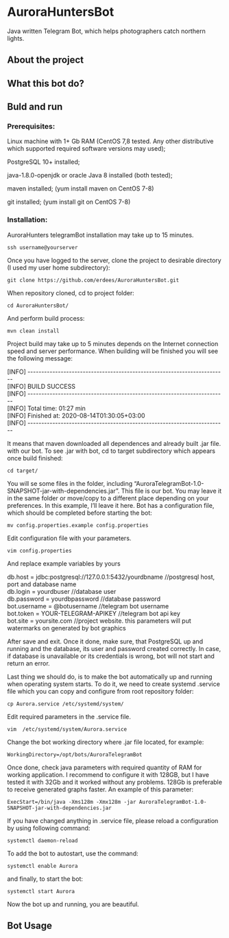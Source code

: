 # AuroraHuntersBot
Java written Telegram Bot, which helps photographers catch northern lights.
## About the project
## What this bot do?

## Buld and run

### Prerequisites:

Linux machine with 1+ Gb RAM (CentOS 7,8 tested. Any other distributive which supported required software versions may used);

PostgreSQL 10+ installed;

java-1.8.0-openjdk or oracle Java 8 installed (both tested);

maven installed; (yum install maven on CentOS 7-8)

git installed; (yum install git on CentOS 7-8)

### Installation:

AuroraHunters telegramBot installation may take up to 15 minutes.

`ssh username@yourserver`

Once you have logged to the server, clone the project to desirable directory (I used my user home subdirectory):

`git clone https://github.com/erdees/AuroraHuntersBot.git `

When repository cloned, cd to project folder:

`cd AuroraHuntersBot/`

And perform build process:

`mvn clean install`

Project build may take up to 5 minutes depends on the Internet connection speed and server performance. When building will be finished you will see the following message:

[INFO] ------------------------------------------------------------------------\
[INFO] BUILD SUCCESS\
[INFO] ------------------------------------------------------------------------\
[INFO] Total time: 01:27 min\
[INFO] Finished at: 2020-08-14T01:30:05+03:00\
[INFO] ------------------------------------------------------------------------

It means that maven downloaded all dependences and already built .jar file. with our bot. To see .jar with bot, cd to target subdirectory which appears once build finished:

`cd target/`

You will se some files in the folder, including “AuroraTelegramBot-1.0-SNAPSHOT-jar-with-dependencies.jar”. This file is our bot. You may leave it in the same folder or move/copy to a different place depending on your preferences. In this example, I’ll leave it here. Bot has a configuration file, which should be completed before starting the bot:

`mv config.properties.example config.properties`

Edit configuration file with your parameters.

`vim config.properties`

And replace example variables by yours

db.host = jdbc:postgresql://127.0.0.1:5432/yourdbname //postgresql host, port and database name\
db.login = yourdbuser //database user\
db.password = yourdbpassword //database password\
bot.username = @botusername //telegram bot username\
bot.token = YOUR-TELEGRAM-APIKEY //telegram bot api key\
bot.site = yoursite.com //project website. this parameters will put watermarks on generated by bot graphics

After save and exit. Once it done, make sure, that PostgreSQL up and running and the database, its user and password created correctly. In case, if database is unavailable or its credentials is wrong, bot will not start and return an error. 

Last thing we should do, is to make the bot automatically up and running when operating system starts. To do it, we need to create systemd .service file which you can copy and configure from root repository folder:

`cp Aurora.service /etc/systemd/system/`

Edit required parameters in the .service file.

`vim  /etc/systemd/system/Aurora.service`

Change the bot working directory where .jar file located, for example: 

`WorkingDirectory=/opt/bots/AuroraTelegramBot`

Once done, check java parameters with required quantity of RAM for working application. I recommend to configure it with 128GB, but I have tested it with 32Gb and it worked without any problems. 128Gb is preferable to receive generated graphs faster. An example of this parameter:

`ExecStart=/bin/java -Xms128m -Xmx128m -jar AuroraTelegramBot-1.0-SNAPSHOT-jar-with-dependencies.jar`

If you have changed anything in .service file, please reload a configuration by using following command:

`systemctl daemon-reload`

To add the bot to autostart, use the command:

`systemctl enable Aurora`

and finally, to start the bot:

`systemctl start Aurora`

Now the bot up and running, you are beautiful. 

## Bot Usage
